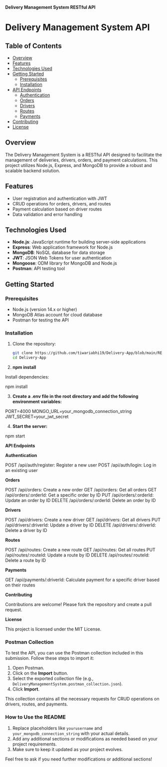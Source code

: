**Delivery Management System RESTful API**

# Delivery Management System API

## Table of Contents

- [Overview](#overview)
- [Features](#features)
- [Technologies Used](#technologies-used)
- [Getting Started](#getting-started)
  - [Prerequisites](#prerequisites)
  - [Installation](#installation)
- [API Endpoints](#api-endpoints)
  - [Authentication](#authentication)
  - [Orders](#orders)
  - [Drivers](#drivers)
  - [Routes](#routes)
  - [Payments](#payments)
- [Contributing](#contributing)
- [License](#license)

## Overview

The Delivery Management System is a RESTful API designed to facilitate the management of deliveries, drivers, orders, and payment calculations. This project utilizes Node.js, Express, and MongoDB to provide a robust and scalable backend solution.

## Features

- User registration and authentication with JWT
- CRUD operations for orders, drivers, and routes
- Payment calculation based on driver routes
- Data validation and error handling

## Technologies Used

- **Node.js**: JavaScript runtime for building server-side applications
- **Express**: Web application framework for Node.js
- **MongoDB**: NoSQL database for data storage
- **JWT**: JSON Web Tokens for user authentication
- **Mongoose**: ODM library for MongoDB and Node.js
- **Postman**: API testing tool

## Getting Started

### Prerequisites

- Node.js (version 14.x or higher)
- MongoDB Atlas account for cloud database
- Postman for testing the API

### Installation

1. Clone the repository:

   ```bash
   git clone https://github.com/tiwariabhi19/Delivery-App/blob/main/README.md.git
   cd Delivery-App

   ```

2. **npm install**

Install dependencies:

npm install

3. **Create a .env file in the root directory and add the following environment variables:**

PORT=4000
MONGO_URL=your_mongodb_connection_string
JWT_SECRET=your_jwt_secret

4. **Start the server:**

npm start

**API Endpoints**

**Authentication**

POST /api/auth/register: Register a new user
POST /api/auth/login: Log in an existing user

**Orders**

POST /api/orders: Create a new order
GET /api/orders: Get all orders
GET /api/orders/:orderId: Get a specific order by ID
PUT /api/orders/:orderId: Update an order by ID
DELETE /api/orders/:orderId: Delete an order by ID

**Drivers**

POST /api/drivers: Create a new driver
GET /api/drivers: Get all drivers
PUT /api/drivers/:driverId: Update a driver by ID
DELETE /api/drivers/:driverId: Delete a driver by ID

**Routes**

POST /api/routes: Create a new route
GET /api/routes: Get all routes
PUT /api/routes/:routeId: Update a route by ID
DELETE /api/routes/:routeId: Delete a route by ID

**Payments**

GET /api/payments/:driverId: Calculate payment for a specific driver based on their routes

**Contributing**

Contributions are welcome! Please fork the repository and create a pull request.

**License**

This project is licensed under the MIT License.

### Postman Collection
To test the API, you can use the Postman collection included in this submission. Follow these steps to import it:

1. Open Postman.
2. Click on the **Import** button.
3. Select the exported collection file (e.g., `DeliveryManagementSystem.postman_collection.json`).
4. Click **Import**.

This collection contains all the necessary requests for CRUD operations on drivers, routes, and payments.


### How to Use the README

1. Replace placeholders like `yourusername` and `your_mongodb_connection_string` with your actual details.
2. Add any additional sections or modifications as needed based on your project requirements.
3. Make sure to keep it updated as your project evolves.

Feel free to ask if you need further modifications or additional sections!
